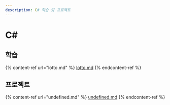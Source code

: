 ```yaml
---
description: C# 학습 및 프로젝트
---
```


# C\#

## 학습

{% content-ref url="lotto.md" %}
[lotto.md](lotto.md)
{% endcontent-ref %}

## 프로젝트

{% content-ref url="undefined.md" %}
[undefined.md](undefined.md)
{% endcontent-ref %}

